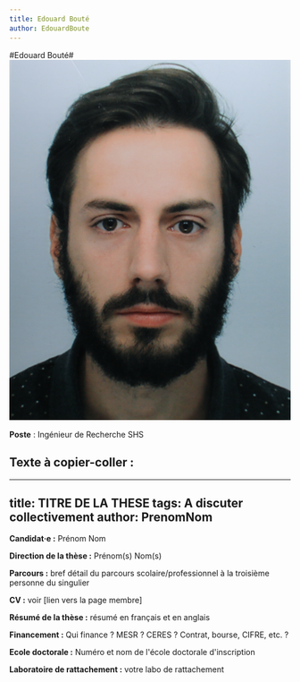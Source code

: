 ```yaml
---
title: Edouard Bouté
author: EdouardBoute
---
```

#Edouard Bouté#
![Edouard Bouté](boute_edouard.png)

**Poste** : Ingénieur de Recherche SHS



## Texte à copier-coller : 


---
title: TITRE DE LA THESE
tags: A discuter collectivement
author: PrenomNom
---
**Candidat·e :** Prénom Nom

**Direction de la thèse :** Prénom(s) Nom(s)

**Parcours :** bref détail du parcours scolaire/professionnel à la troisième personne du singulier

**CV :** voir [lien vers la page membre]

**Résumé de la thèse :** résumé en français et en anglais

**Financement :** Qui finance ? MESR ? CERES ? Contrat, bourse, CIFRE, etc. ?

**Ecole doctorale :** Numéro et nom de l'école doctorale d'inscription

**Laboratoire de rattachement :** votre labo de rattachement